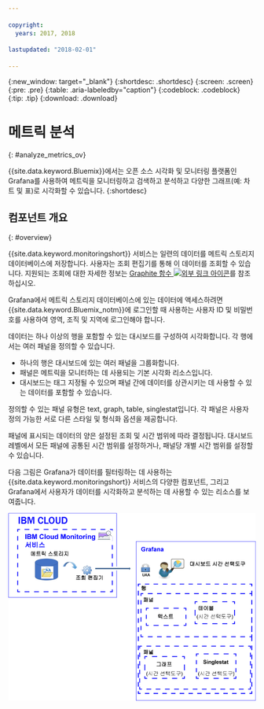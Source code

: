 ```yaml
---

copyright:
  years: 2017, 2018

lastupdated: "2018-02-01"

---
```


{:new_window: target="_blank"}
{:shortdesc: .shortdesc}
{:screen: .screen}
{:pre: .pre}
{:table: .aria-labeledby="caption"}
{:codeblock: .codeblock}
{:tip: .tip}
{:download: .download}


# 메트릭 분석
{: #analyze_metrics_ov}

{{site.data.keyword.Bluemix}}에서는 오픈 소스 시각화 및 모니터링 플랫폼인 Grafana를 사용하여 메트릭을 모니터링하고 검색하고 분석하고 다양한 그래프(예: 차트 및 표)로 시각화할 수 있습니다.
{:shortdesc}


## 컴포넌트 개요
{: #overview}

{{site.data.keyword.monitoringshort}} 서비스는 일련의 데이터를 메트릭 스토리지 데이터베이스에 저장합니다. 사용자는 조회 편집기를 통해 이 데이터를 조회할 수 있습니다. 지원되는 조회에 대한 자세한 정보는 [Graphite 함수 ![외부 링크 아이콘](../../icons/launch-glyph.svg "외부 링크 아이콘")](http://graphite.readthedocs.io/en/0.9.13-pre1/functions.html)를 참조하십시오.

Grafana에서 메트릭 스토리지 데이터베이스에 있는 데이터에 액세스하려면 {{site.data.keyword.Bluemix_notm}}에 로그인할 때 사용하는 사용자 ID 및 비밀번호를 사용하여 영역, 조직 및 지역에 로그인해야 합니다. 

데이터는 하나 이상의 행을 포함할 수 있는 대시보드를 구성하여 시각화합니다. 각 행에서는 여러 패널을 정의할 수 있습니다. 

* 하나의 행은 대시보드에 있는 여러 패널을 그룹화합니다. 
* 패널은 메트릭을 모니터하는 데 사용되는 기본 시각화 리소스입니다. 
* 대시보드는 태그 지정될 수 있으며 패널 간에 데이터를 상관시키는 데 사용할 수 있는 데이터를 포함할 수 있습니다.

정의할 수 있는 패널 유형은 text, graph, table, singlestat입니다. 각 패널은 사용자 정의 가능한 서로 다른 스타일 및 형식화 옵션을 제공합니다. 

패널에 표시되는 데이터의 양은 설정된 조회 및 시간 범위에 따라 결정됩니다. 대시보드 레벨에서 모든 패널에 공통된 시간 범위를 설정하거나, 패널당 개별 시간 범위를 설정할 수 있습니다.

다음 그림은 Grafana가 데이터를 필터링하는 데 사용하는 {{site.data.keyword.monitoringshort}} 서비스의 다양한 컴포넌트, 그리고 Grafana에서 사용자가 데이터를 시각화하고 분석하는 데 사용할 수 있는 리소스를 보여줍니다.

![메트릭을 표시하고 모니터하는 데 사용할 수 있는 {{site.data.keyword.monitoringlong}} 서비스 및 Grafana의 리소스에 대한 상위 레벨 컴포넌트 개요](images/grafana_ov_f1.gif)






